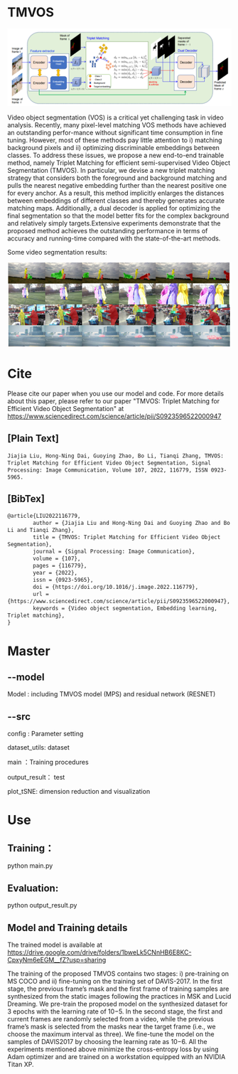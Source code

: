 # TMVOS


![image](model.png)  
  
  Video object segmentation (VOS) is a critical yet challenging task in video analysis. Recently, many pixel-level matching VOS methods have achieved an outstanding perfor-mance without significant time consumption in fine tuning. However, most of these methods pay little attention to i) matching background pixels and ii) optimizing discriminable embeddings between classes. To address these issues, we propose a new end-to-end trainable method, namely Triplet Matching for efficient semi-supervised Video Object Segmentation (TMVOS). In particular, we devise a new triplet matching strategy that considers both the foreground and background matching and pulls the nearest negative embedding further than the nearest positive one for every anchor. As a result, this method implicitly enlarges the distances between embeddings of different classes and thereby generates accurate matching maps. Additionally, a dual decoder is applied for optimizing the final segmentation so that the model better fits for the complex background and relatively simply targets.Extensive experiments demonstrate that the proposed method achieves the outstanding performance in terms of accuracy and running-time compared with the state-of-the-art methods.  
  
Some video segmentation results:


![image](result1.png)
    
      
# Cite
Please cite our paper when you use our model and code. For more details about this paper, please refer to our paper "TMVOS: Triplet Matching for Efficient Video Object Segmentation" at https://www.sciencedirect.com/science/article/pii/S0923596522000947

[Plain Text]
-------------
    Jiajia Liu, Hong-Ning Dai, Guoying Zhao, Bo Li, Tianqi Zhang, TMVOS: Triplet Matching for Efficient Video Object Segmentation, Signal Processing: Image Communication, Volume 107, 2022, 116779, ISSN 0923-5965.



[BibTex]
-------------
    @article{LIU2022116779,
            author = {Jiajia Liu and Hong-Ning Dai and Guoying Zhao and Bo Li and Tianqi Zhang},
            title = {TMVOS: Triplet Matching for Efficient Video Object Segmentation},
            journal = {Signal Processing: Image Communication},
            volume = {107},
            pages = {116779},
            year = {2022},
            issn = {0923-5965},
            doi = {https://doi.org/10.1016/j.image.2022.116779},
            url = {https://www.sciencedirect.com/science/article/pii/S0923596522000947},
            keywords = {Video object segmentation, Embedding learning, Triplet matching},
    }

Master
=

--model  
-------------

Model : including TMVOS model (MPS) and residual network (RESNET)  


--src  
-------------
config : Parameter setting  

dataset_utils: dataset  

main ：Training procedures  

output_result： test  

plot_tSNE: dimension reduction and visualization  

  
    
    

Use  
=

Training：  
--------
python main.py  


Evaluation:  
--------
python output_result.py  


Model and Training details
--------
The trained model is available at https://drive.google.com/drive/folders/1bweLk5CNnHB6E8KC-CpxyNm6eEGM__fZ?usp=sharing


The training of the proposed TMVOS contains two stages: i) pre-training on MS COCO and ii) fine-tuning on the training set of DAVIS-2017. In the first stage, the previous frame’s mask and the first frame of training samples are synthesized from the static images following the practices in MSK and Lucid Dreaming. We pre-train the proposed model on the synthesized dataset for 3 epochs with the learning rate of 10−5. In the second stage, the first and current frames are randomly selected from a video, while the previous frame’s mask is selected from the masks near the target frame (i.e., we choose the maximum interval as three). We fine-tune the model on the samples of DAVIS2017 by choosing the learning rate as 10−6. All the experiments mentioned above minimize the cross-entropy loss by using Adam optimizer and are trained on a workstation equipped with an NVIDIA Titan XP.




